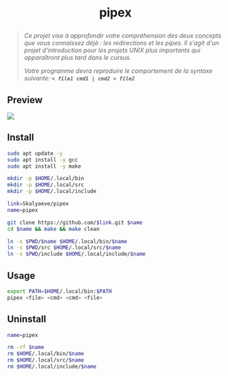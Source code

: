 # <p align="center">pipex</p>
> *Ce projet vise à approfondir votre compréhension des deux concepts que vous connaissez déjà : les redirections et les pipes. Il s'agit d'un projet d'introduction pour les projets UNIX plus importants qui apparaîtront plus tard dans le cursus.*
>
> *Votre programme devra reproduire le comportement de la syntaxe suivante: **`< file1 cmd1 | cmd2 > file2`***

## Preview
![](https://github.com/Skalyaeve/images-1/blob/main/screenshot/pipex.gif)

## Install
```bash
sudo apt update -y
sudo apt install -y gcc
sudo apt install -y make
```
```bash
mkdir -p $HOME/.local/bin
mkdir -p $HOME/.local/src
mkdir -p $HOME/.local/include
```
```bash
link=Skalyaeve/pipex
name=pipex

git clone https://github.com/$link.git $name
cd $name && make && make clean

ln -s $PWD/$name $HOME/.local/bin/$name
ln -s $PWD/src $HOME/.local/src/$name
ln -s $PWD/include $HOME/.local/include/$name
```

## Usage
```bash
export PATH=$HOME/.local/bin:$PATH
pipex <file> <cmd> <cmd> <file>
```

## Uninstall
```bash
name=pipex

rm -rf $name
rm $HOME/.local/bin/$name
rm $HOME/.local/src/$name
rm $HOME/.local/include/$name
```

